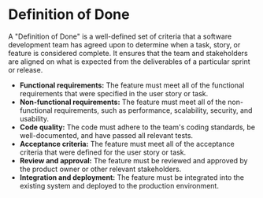 # Definition of Done

A "Definition of Done" is a well-defined set of criteria that a software development team has agreed upon to determine when a task, story, or feature is considered complete. It ensures that the team and stakeholders are aligned on what is expected from the deliverables of a particular sprint or release.

- **Functional requirements:** The feature must meet all of the functional requirements that were specified in the user story or task.
- **Non-functional requirements:** The feature must meet all of the non-functional requirements, such as performance, scalability, security, and usability.
- **Code quality:** The code must adhere to the team's coding standards, be well-documented, and have passed all relevant tests.
- **Acceptance criteria:** The feature must meet all of the acceptance criteria that were defined for the user story or task.
- **Review and approval:** The feature must be reviewed and approved by the product owner or other relevant stakeholders.
- **Integration and deployment:** The feature must be integrated into the existing system and deployed to the production environment.
